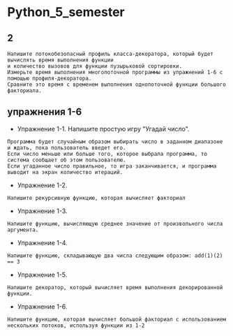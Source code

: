 # Python_5_semester

## 2 
```
Напишите потокобезопасный профиль класса-декоратора, который будет вычислять время выполнения функции 
и количество вызовов для функции пузырьковой сортировки. 
Измерьте время выполнения многопоточной программы из упражнений 1-6 с помощью профиля-декоратора. 
Сравните это время с временем выполнения однопоточной функции большого факториала.
```

## упражнения 1-6 

* Упражнение 1-1. Напишите простую игру "Угадай число".
```
Программа будет случайным образом выбирать число в заданном диапазоне и ждать, пока пользователь введет его.
Если число меньше или больше того, которое выбрала программа, то система сообщает об этом пользователю.
Если угаданное число правильное, то игра заканчивается, и программа выводит на экран количество итераций.
```

* Упражнение 1-2. 
```
Напишите рекурсивную функцию, которая вычисляет факториал
```
* Упражнение 1-3. 
```
Напишите функцию, вычисляющую среднее значение от произвольного числа аргумента. 
```
* Упражнение 1-4. 
```
Напишите функцию, складывающую два числа следующим образом: add(1)(2) == 3
```

* Упражнение 1-5. 
```
Напишите декоратор, который вычисляет время выполнения декорированной функции.
```

* Упражнение 1-6. 
```
Напишите функцию, которая вычисляет большой факториал с использованием нескольких потоков, используя функции из 1-2
```
